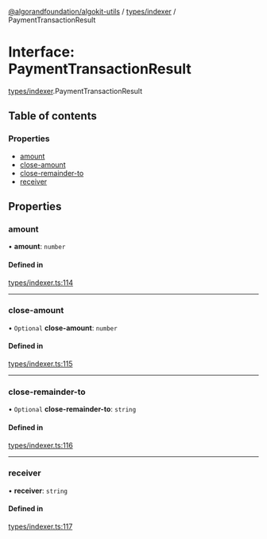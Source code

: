 [@algorandfoundation/algokit-utils](../README.md) / [types/indexer](../modules/types_indexer.md) / PaymentTransactionResult

# Interface: PaymentTransactionResult

[types/indexer](../modules/types_indexer.md).PaymentTransactionResult

## Table of contents

### Properties

- [amount](types_indexer.PaymentTransactionResult.md#amount)
- [close-amount](types_indexer.PaymentTransactionResult.md#close-amount)
- [close-remainder-to](types_indexer.PaymentTransactionResult.md#close-remainder-to)
- [receiver](types_indexer.PaymentTransactionResult.md#receiver)

## Properties

### amount

• **amount**: `number`

#### Defined in

[types/indexer.ts:114](https://github.com/algorandfoundation/algokit-utils-ts/blob/600c806/src/types/indexer.ts#L114)

___

### close-amount

• `Optional` **close-amount**: `number`

#### Defined in

[types/indexer.ts:115](https://github.com/algorandfoundation/algokit-utils-ts/blob/600c806/src/types/indexer.ts#L115)

___

### close-remainder-to

• `Optional` **close-remainder-to**: `string`

#### Defined in

[types/indexer.ts:116](https://github.com/algorandfoundation/algokit-utils-ts/blob/600c806/src/types/indexer.ts#L116)

___

### receiver

• **receiver**: `string`

#### Defined in

[types/indexer.ts:117](https://github.com/algorandfoundation/algokit-utils-ts/blob/600c806/src/types/indexer.ts#L117)
